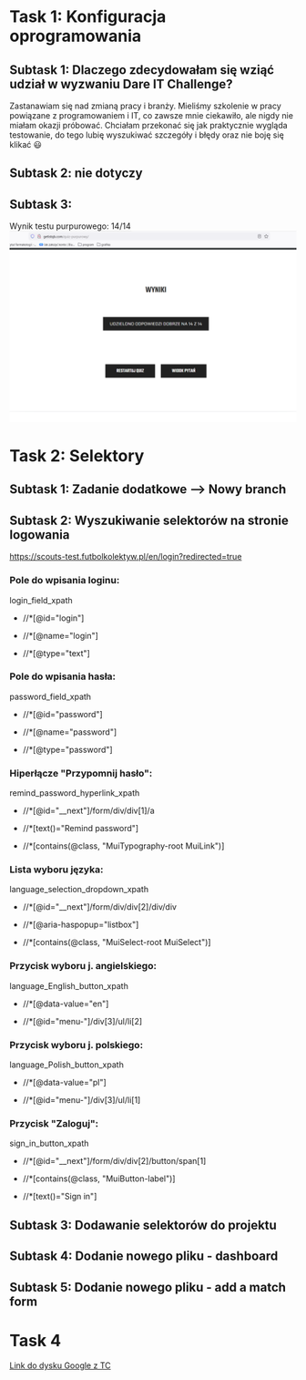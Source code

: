 # Task 1: Konfiguracja oprogramowania

## Subtask 1: Dlaczego zdecydowałam się wziąć udział w wyzwaniu Dare IT Challenge?
Zastanawiam się nad zmianą pracy i branży. Mieliśmy 
szkolenie w pracy powiązane z programowaniem i IT, 
co zawsze mnie ciekawiło, ale nigdy nie miałam okazji 
próbować. Chciałam przekonać się jak praktycznie wygląda 
testowanie, do tego lubię wyszukiwać szczegóły i błędy 
oraz nie boję się klikać 😃

## Subtask 2: nie dotyczy

## Subtask 3:
Wynik testu purpurowego: 14/14
![testpurpurowy.png](testpurpurowy.png)

# Task 2: Selektory

## Subtask 1: Zadanie dodatkowe —> Nowy branch

## Subtask 2: Wyszukiwanie selektorów na stronie logowania
https://scouts-test.futbolkolektyw.pl/en/login?redirected=true
### Pole do wpisania loginu:
login_field_xpath
* //*[@id="login"]

* //*[@name="login"]

* //*[@type="text"]

### Pole do wpisania hasła:
password_field_xpath
* //*[@id="password"]

* //*[@name="password"]

* //*[@type="password"]

### Hiperłącze "Przypomnij hasło":
remind_password_hyperlink_xpath
* //*[@id="__next"]/form/div/div[1]/a

* //*[text()="Remind password"]

* //*[contains(@class, "MuiTypography-root MuiLink")]  

### Lista wyboru języka:
language_selection_dropdown_xpath
* //*[@id="__next"]/form/div/div[2]/div/div

* //*[@aria-haspopup="listbox"]

* //*[contains(@class, "MuiSelect-root MuiSelect")] 

### Przycisk wyboru j. angielskiego:
language_English_button_xpath
* //*[@data-value="en"]

* //*[@id="menu-"]/div[3]/ul/li[2]

### Przycisk wyboru j. polskiego:
language_Polish_button_xpath
* //*[@data-value="pl"]

* //*[@id="menu-"]/div[3]/ul/li[1]

### Przycisk "Zaloguj":
sign_in_button_xpath
* //*[@id="__next"]/form/div/div[2]/button/span[1]

* //*[contains(@class, "MuiButton-label")] 

* //*[text()="Sign in"]

## Subtask 3: Dodawanie selektorów do projektu

## Subtask 4: Dodanie nowego pliku - dashboard

## Subtask 5: Dodanie nowego pliku - add a match form

# Task 4
[Link do dysku Google z TC](https://drive.google.com/drive/folders/1_sb0ZXhx1qIDgOQaFYDRfIkWKyoVGJi1?usp=sharing)

